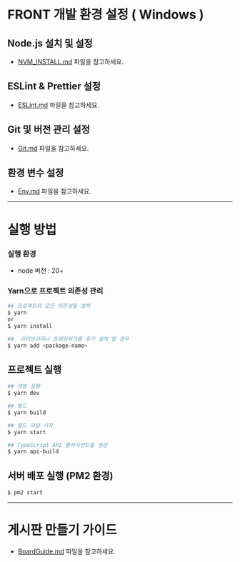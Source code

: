 # FRONT 개발 환경 설정 ( Windows )
## Node.js 설치 및 설정
- [NVM_INSTALL.md](./doc/NVM_INSTALL.md) 파일을 참고하세요.

## ESLint & Prettier 설정
- [ESLint.md](./doc/ESLint.md) 파일을 참고하세요.

## Git 및 버전 관리 설정
- [Git.md](./doc/Git.md) 파일을 참고하세요.

## 환경 변수 설정
- [Env.md](./doc/Env.md) 파일을 참고하세요.

---
# 실행 방법
### 실행 환경
- node 버전 : 20+

### Yarn으로 프로젝트 의존성 관리
```bash
## 프로젝트의 모든 의존성을 설치
$ yarn
or
$ yarn install

##  라이브러리나 프레임워크를 추가 설치 할 경우
$ yarn add <package-name>
```

## 프로젝트 실행
```bash
## 개발 실행
$ yarn dev

## 빌드
$ yarn build

## 빌드 파일 시작
$ yarn start

## TypeScript API 클라이언트를 생성
$ yarn api-build
```

## 서버 배포 실행 (PM2 환경)
```bash
$ pm2 start
```
---
# 게시판 만들기 가이드
- [BoardGuide.md](./doc/BoardGuide.md) 파일을 참고하세요.
